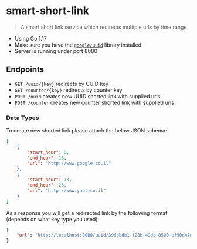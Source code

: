 # smart-short-link

> A smart short link service which redirects multiple urls by time range

* Using Go 1.17
* Make sure you have the [`google/uuid`]((https://github.com/google/uuid)) library installed
* Server is running under port 8080

## Endpoints
* `GET /uuid/{key}` redirects by UUID key
* `GET /counter/{key}` redirects by counter key
* `POST /uuid` creates new UUID shorted link with supplied urls
* `POST /counter` creates new counter shorted link with supplied urls

### Data Types
To create new shorted link please attach the below JSON schema:
```json
[
    {
        "start_hour": 0,
        "end_hour": 13,
        "url": "http://www.google.co.il"
    },
    {
        "start_hour": 13,
        "end_hour": 23,
        "url": "http://www.ynet.co.il"
    }
]
```

As a response you will get a redirected link by the following format (depends on what key type you used):
```json
{
    "url": "http://localhost:8080/uuid/39fbbdb1-f28b-49db-8500-ef90d47d3cb4"
}
```